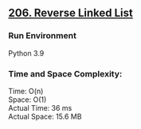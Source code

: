 ## [206. Reverse Linked List](https://leetcode.com/problems/reverse-linked-list/)

### Run Environment
Python 3.9

### Time and Space Complexity:
Time: O(n)  
Space: O(1)  
Actual Time: 36 ms  
Actual Space: 15.6 MB
